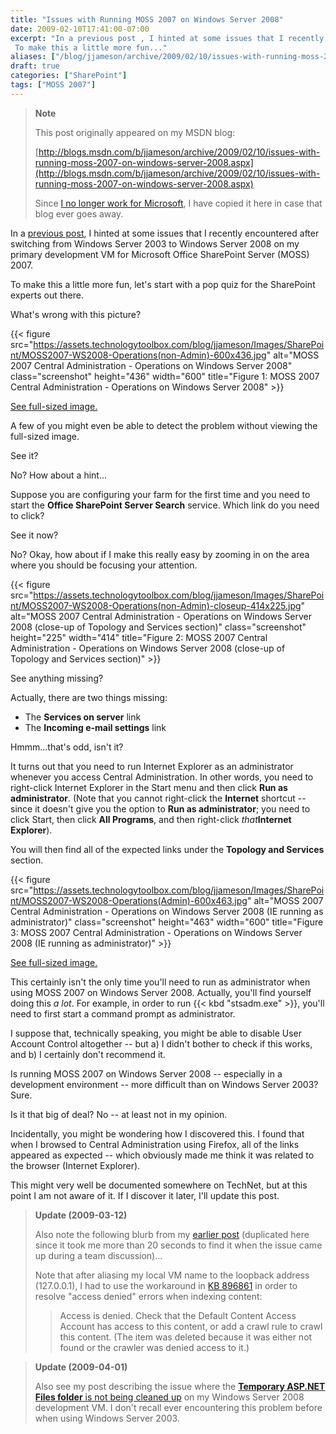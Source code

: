 ```yaml
---
title: "Issues with Running MOSS 2007 on Windows Server 2008"
date: 2009-02-10T17:41:00-07:00
excerpt: "In a previous post , I hinted at some issues that I recently encountered after switching from Windows Server 2003 to Windows Server 2008 on my primary development VM for Microsoft Office SharePoint Server (MOSS) 2007. 
 To make this a little more fun..."
aliases: ["/blog/jjameson/archive/2009/02/10/issues-with-running-moss-2007-on-windows-server-2008.aspx"]
draft: true
categories: ["SharePoint"]
tags: ["MOSS 2007"]
---
```


> **Note**
>
> This post originally appeared on my MSDN blog:
>
> [http://blogs.msdn.com/b/jjameson/archive/2009/02/10/issues-with-running-moss-2007-on-windows-server-2008.aspx](http://blogs.msdn.com/b/jjameson/archive/2009/02/10/issues-with-running-moss-2007-on-windows-server-2008.aspx)
>
> Since [I no longer work for Microsoft](/blog/jjameson/2011/09/02/last-day-with-microsoft), I have copied it here in case that blog                 ever goes away.

In a [previous post](/blog/jjameson/2009/01/23/error-installing-moss-2007-december-cumulative-update), I hinted at some issues that I recently encountered after         switching from Windows Server 2003 to Windows Server 2008 on my primary development         VM for Microsoft Office SharePoint Server (MOSS) 2007.

To make this a little more fun, let's start with a pop quiz for the SharePoint experts         out there.

What's wrong with this picture?

{{< figure
src="https://assets.technologytoolbox.com/blog/jjameson/Images/SharePoint/MOSS2007-WS2008-Operations(non-Admin)-600x436.jpg"
alt="MOSS 2007 Central Administration - Operations on Windows Server 2008"
class="screenshot"
height="436"
width="600"
title="Figure 1: MOSS 2007 Central Administration - Operations on Windows Server 2008" >}}

[See full-sized image.](https://assets.technologytoolbox.com/blog/jjameson/Images/SharePoint/MOSS2007-WS2008-Operations%28non-Admin%29-1024x744.jpg)

A few of you might even be able to detect the problem without viewing the full-sized         image.

See it?

No? How about a hint...

Suppose you are configuring your farm for the first time and you need to start the         **Office SharePoint Server Search** service. Which link do you need         to click?

See it now?

No? Okay, how about if I make this really easy by zooming in on the area where you         should be focusing your attention.

{{< figure
src="https://assets.technologytoolbox.com/blog/jjameson/Images/SharePoint/MOSS2007-WS2008-Operations(non-Admin)-closeup-414x225.jpg"
alt="MOSS 2007 Central Administration - Operations on Windows Server 2008 (close-up of Topology and Services section)"
class="screenshot"
height="225"
width="414"
title="Figure 2: MOSS 2007 Central Administration - Operations on Windows Server 2008 (close-up of Topology and Services section)" >}}

See anything missing?

Actually, there are two things missing:

- The **Services on server** link
- The **Incoming e-mail settings** link

Hmmm...that's odd, isn't it?

It turns out that you need to run Internet Explorer as an administrator whenever         you access Central Administration. In other words, you need to right-click Internet         Explorer in the Start menu and then click **Run as administrator**.         (Note that you cannot right-click the **Internet** shortcut -- since         it doesn't give you the option to **Run as administrator**; you need         to click Start, then click **All Programs**, and then right-click *that***Internet Explorer**).

You will then find all of the expected links under the **Topology and Services** section.

{{< figure
src="https://assets.technologytoolbox.com/blog/jjameson/Images/SharePoint/MOSS2007-WS2008-Operations(Admin)-600x463.jpg"
alt="MOSS 2007 Central Administration - Operations on Windows Server 2008 (IE running as administrator)"
class="screenshot"
height="463"
width="600"
title="Figure 3: MOSS 2007 Central Administration - Operations on Windows Server 2008 (IE running as administrator)" >}}

[See full-sized image.](https://assets.technologytoolbox.com/blog/jjameson/Images/SharePoint/MOSS2007-WS2008-Operations%28Admin%29-1027x792.jpg)

This certainly isn't the only time you'll need to run as administrator when using         MOSS 2007 on Windows Server 2008. Actually, you'll find yourself doing this *a lot*.         For example, in order to run         {{< kbd "stsadm.exe" >}}, you'll need to first start a command prompt as administrator.

I suppose that, technically speaking, you might be able to disable User Account         Control altogether -- but a) I didn't bother to check if this works, and b) I certainly         don't recommend it.

Is running MOSS 2007 on Windows Server 2008 -- especially in a development environment         -- more difficult than on Windows Server 2003? Sure.

Is it that big of deal? No -- at least not in my opinion.

Incidentally, you might be wondering how I discovered this. I found that when I         browsed to Central Administration using Firefox, all of the links appeared as expected         -- which obviously made me think it was related to the browser (Internet Explorer).

This might very well be documented somewhere on TechNet, but at this point I am         not aware of it. If I discover it later, I'll update this post.

> **Update (2009-03-12)**
>
> Also note the following blurb from my [earlier post](/blog/jjameson/2009/01/15/sharepoint-configuration-wizard-hangs-with-ipv6-address) (duplicated here since it took me more than 20 seconds to find
> it when the issue came up during a team discussion)...
>
> Note that after aliasing my local VM name to the loopback address (127.0.0.1), I                 had to use the workaround in [KB 896861](http://support.microsoft.com/kb/896861)                 in order to resolve "access denied" errors when indexing content:
>
> > Access is denied. Check that the Default Content Access Account has access to this
> > content, or add a crawl rule to crawl this content. (The item was deleted because
> > it was either not found or the crawler was denied access to it.)

> **Update (2009-04-01)**
>
> Also see my post describing the issue where the [**Temporary ASP.NET Files folder** is not being cleaned up](/blog/jjameson/2009/04/01/temporary-asp-net-files-are-not-deleted)
> on my Windows Server 2008 development VM. I don't recall ever encountering this
> problem before when using Windows Server 2003.

